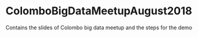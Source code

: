 # ColomboBigDataMeetupAugust2018
Contains the slides of Colombo big data meetup and the steps for the demo
